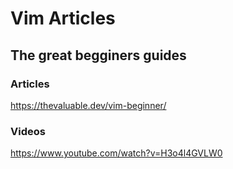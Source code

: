 # Vim Articles 

## The great begginers guides

### Articles
https://thevaluable.dev/vim-beginner/

### Videos

https://www.youtube.com/watch?v=H3o4l4GVLW0

